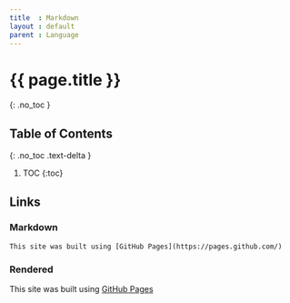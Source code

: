 ```yaml
---
title  : Markdown
layout : default
parent : Language
---
```


# {{ page.title }}
{: .no_toc }

## Table of Contents
{: .no_toc .text-delta }

1. TOC
{:toc}

## Links

### Markdown

```
This site was built using [GitHub Pages](https://pages.github.com/)
```

### Rendered

This site was built using [GitHub Pages](https://pages.github.com/)

